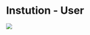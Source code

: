 # Instution - User

<img src = "http://yuml.me/7482595a" />

















































































































































